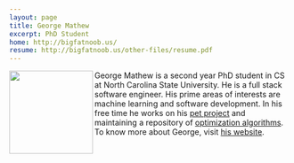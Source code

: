 ```yaml
---
layout: page
title: George Mathew
excerpt: PhD Student
home: http://bigfatnoob.us/
resume: http://bigfatnoob.us/other-files/resume.pdf
---
```



<img align="left" width="150"
src="https://avatars0.githubusercontent.com/u/5582924?v=3&s=460"> George Mathew is a second
year PhD student in CS at North Carolina State University.
He is a full stack software engineer. His prime areas of interests
are machine learning and software development. In his free time
he works on his [pet project](http://region.io) and maintaining a repository of [optimization algorithms](https://github.com/bigfatnoob/optima).
To know more about George, visit [his website](http://bigfatnoob.us/).
